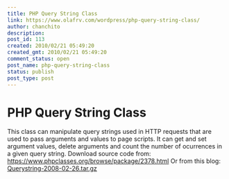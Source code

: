 ```yaml
---
title: PHP Query String Class
link: https://www.olafrv.com/wordpress/php-query-string-class/
author: chanchito
description: 
post_id: 113
created: 2010/02/21 05:49:20
created_gmt: 2010/02/21 05:49:20
comment_status: open
post_name: php-query-string-class
status: publish
post_type: post
---
```


# PHP Query String Class

This class can manipulate query strings used in HTTP requests that are used to pass arguments and values to page scripts. It can get and set argument values, delete arguments and count the number of ocurrences in a given query string. Download source code from: <https://www.phpclasses.org/browse/package/2378.html> Or from this blog: [Querystring-2008-02-26.tar.gz](https://www.olafrv.com/wp-content/uploads/2010/02/querystring-2008-02-26.tar.gz)